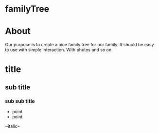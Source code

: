 # familyTree

# About
Our purpose is to create a nice family tree for our family. It should be easy to use with simple interaction. With photos and so on.

# title
## sub title
### sub sub title
* point
* point

~italic~
